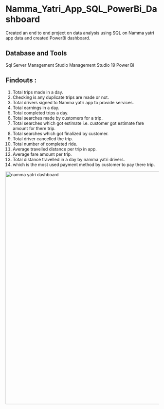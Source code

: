 # Namma_Yatri_App_SQL_PowerBi_Dashboard
Created an end to end project on data analysis using SQL on Namma yatri app data  and created PowerBi dashboard.

## Database and Tools
Sql Server Management Studio Management Studio 19
Power Bi

## Findouts :

1. Total trips made in a day.
2. Checking is any duplicate trips are made or not.
3. Total drivers signed to Namma yatri app to provide services.
4. Total earnings in a day.
5. Total completed trips a day.
6. Total searches made by customers for a trip.
7. Total searches which got estimate i.e. customer got estimate fare amount for there trip.
8. Total  searches which got finalized by customer.
9. Total driver cancelled the trip.
10. Total number of completed ride.
11. Average travelled distance  per trip in app.
12. Average fare amount per trip.
13. Total distance travelled in a day by namma yatri drivers.
14. which is the most used payment method by customer to pay there trip.
    

<img width="765" alt="namma yatri dashboard" src="https://github.com/RahulNair097/Namma_Yatri_App_SQL_PowerBi_Dashboard/assets/108625508/3424e6ff-8851-478d-b7b4-68cb1b977a6c">
